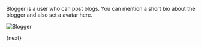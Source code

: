 <!-- add-breadcrumbs -->
Blogger is a user who can post blogs. 
You can mention a short bio about the blogger and also set a avatar here.

<img class="screenshot" alt="Blogger" src="{{docs_base_url}}/assets/img/website/blogger.png">

{next}

